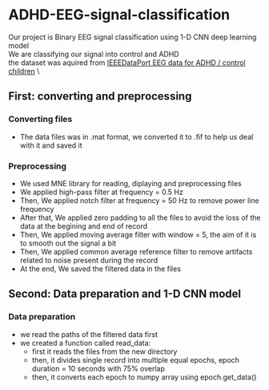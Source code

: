 # ADHD-EEG-signal-classification
Our project is Binary EEG signal classification using 1-D CNN deep learning model\
We are classifying our signal into control and ADHD\
the dataset was aquired from [IEEEDataPort EEG data for ADHD / control children](https://ieee-dataport.org/open-access/eeg-data-adhd-control-children) \

## First: converting and preprocessing
### Converting files
- The data files was in .mat format, we converted it to .fif to help us deal with it and saved it
### Preprocessing
- We used MNE library for reading, diplaying and preprocessing files
- We applied high-pass filter at frequency = 0.5 Hz
- Then, We applied notch filter at frequency = 50 Hz to remove power line frequency
- After that, We applied zero padding to all the files to avoid the loss of the data at the begining and end of record
- Then, We applied moving average filter with window = 5, the aim of it is to smooth out the signal a bit
- Then, We applied common average reference filter to remove artifacts related to noise present during the record
- At the end, We saved the filtered data in the files
## Second: Data preparation and 1-D CNN model
### Data preparation
- we read the paths of the filtered data first
- we created a function called read_data:
   - first it reads the files from the new directory
   - then, it divides single record into multiple equal epochs, epoch duration = 10 seconds with 75% overlap
   - then, it converts each epoch to numpy array using epoch.get_data()
